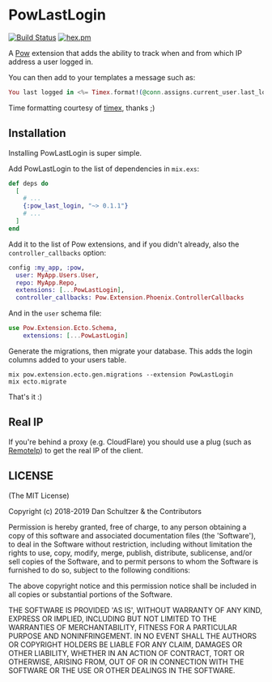 # PowLastLogin

[![Build Status](https://travis-ci.org/humancopy/pow_last_login.svg?branch=master)](https://travis-ci.org/humancopy/pow_last_login) [![hex.pm](http://img.shields.io/hexpm/v/pow_last_login.svg?style=flat)](https://hex.pm/packages/pow_last_login)

A [Pow](https://github.com/danschultzer/pow) extension that adds the ability to track when and from which IP address a user logged in.

You can then add to your templates a message such as:

```elixir
You last logged in <%= Timex.format!(@conn.assigns.current_user.last_login_at, "{relative}", :relative) %> from <%= @conn.assigns.current_user.last_login_from %>.
```

Time formatting courtesy of [timex](https://github.com/bitwalker/timex), thanks ;)

## Installation

Installing PowLastLogin is super simple.

Add PowLastLogin to the list of dependencies in `mix.exs`:

```elixir
def deps do
  [
    # ...
    {:pow_last_login, "~> 0.1.1"}
    # ...
  ]
end
```

Add it to the list of Pow extensions, and if you didn't already, also the `controller_callbacks` option:

```elixir
config :my_app, :pow,
  user: MyApp.Users.User,
  repo: MyApp.Repo,
  extensions: [...PowLastLogin],
  controller_callbacks: Pow.Extension.Phoenix.ControllerCallbacks
```

And in the `user` schema file:

```elixir
use Pow.Extension.Ecto.Schema,
    extensions: [...PowLastLogin]
```

Generate the migrations, then migrate your database. This adds the login columns added to your users table.

```
mix pow.extension.ecto.gen.migrations --extension PowLastLogin
mix ecto.migrate
```

That's it :)

## Real IP

If you're behind a proxy (e.g. CloudFlare) you should use a plug (such as [RemoteIp](https://github.com/ajvondrak/remote_ip)) to get the real IP of the client.

## LICENSE

(The MIT License)

Copyright (c) 2018-2019 Dan Schultzer & the Contributors

Permission is hereby granted, free of charge, to any person obtaining a copy of this software and associated documentation files (the 'Software'), to deal in the Software without restriction, including without limitation the rights to use, copy, modify, merge, publish, distribute, sublicense, and/or sell copies of the Software, and to permit persons to whom the Software is furnished to do so, subject to the following conditions:

The above copyright notice and this permission notice shall be included in all copies or substantial portions of the Software.

THE SOFTWARE IS PROVIDED 'AS IS', WITHOUT WARRANTY OF ANY KIND, EXPRESS OR IMPLIED, INCLUDING BUT NOT LIMITED TO THE WARRANTIES OF MERCHANTABILITY, FITNESS FOR A PARTICULAR PURPOSE AND NONINFRINGEMENT. IN NO EVENT SHALL THE AUTHORS OR COPYRIGHT HOLDERS BE LIABLE FOR ANY CLAIM, DAMAGES OR OTHER LIABILITY, WHETHER IN AN ACTION OF CONTRACT, TORT OR OTHERWISE, ARISING FROM, OUT OF OR IN CONNECTION WITH THE SOFTWARE OR THE USE OR OTHER DEALINGS IN THE SOFTWARE.
